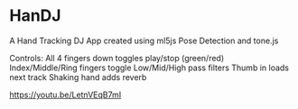 # HanDJ

A Hand Tracking DJ App created using ml5js Pose Detection and tone.js

Controls:
All 4 fingers down toggles play/stop (green/red)
Index/Middle/Ring fingers toggle Low/Mid/High pass filters
Thumb in loads next track
Shaking hand adds reverb

https://youtu.be/LetnVEqB7mI
